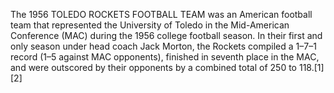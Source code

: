 The 1956 TOLEDO ROCKETS FOOTBALL TEAM was an American football team that represented the University of Toledo in the Mid-American Conference (MAC) during the 1956 college football season. In their first and only season under head coach Jack Morton, the Rockets compiled a 1–7–1 record (1–5 against MAC opponents), finished in seventh place in the MAC, and were outscored by their opponents by a combined total of 250 to 118.[1][2]

